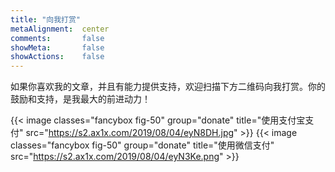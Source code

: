 ```yaml
---
title: "向我打赏"
metaAlignment:  center
comments:       false
showMeta:       false
showActions:    false
---
```


如果你喜欢我的文章，并且有能力提供支持，欢迎扫描下方二维码向我打赏。你的鼓励和支持，是我最大的前进动力！
<!--more-->

{{< image classes="fancybox fig-50" group="donate" title="使用支付宝支付" src="https://s2.ax1x.com/2019/08/04/eyN8DH.jpg" >}}
{{< image classes="fancybox fig-50" group="donate" title="使用微信支付" src="https://s2.ax1x.com/2019/08/04/eyN3Ke.png" >}}